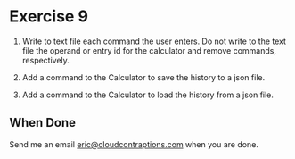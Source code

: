 # Exercise 9

1. Write to text file each command the user enters. Do not write to the text file the operand or entry id for the calculator and remove commands, respectively.

2. Add a command to the Calculator to save the history to a json file.

3. Add a command to the Calculator to load the history from a json file.

## When Done

Send me an email [eric@cloudcontraptions.com](mailto:eric@cloudcontraptions.com) when you are done.
